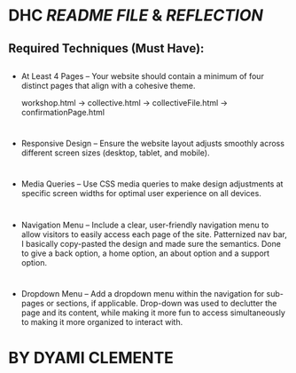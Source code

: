 # DHC *README FILE* & *REFLECTION*

## Required Techniques (Must Have):
##

- At Least 4 Pages – Your website should contain a minimum of four distinct pages that align with a cohesive theme.
    
    workshop.html -> collective.html -> collectiveFile.html -> confirmationPage.html
    #
- Responsive Design – Ensure the website layout adjusts smoothly across different screen sizes (desktop, tablet, and mobile).

    #
- Media Queries – Use CSS media queries to make design adjustments at specific screen widths for optimal user experience on all devices.

    #
- Navigation Menu – Include a clear, user-friendly navigation menu to allow visitors to easily access each page of the site.
    Patternized nav bar, I basically copy-pasted the design and made sure the semantics. Done to give a back option, a home option, an about option and a support option.
    #
- Dropdown Menu – Add a dropdown menu within the navigation for sub-pages or sections, if applicable.
    Drop-down was used to declutter the page and its content, while making it more fun to access simultaneously to 
    making it more organized to interact with.
    #

# BY DYAMI CLEMENTE


